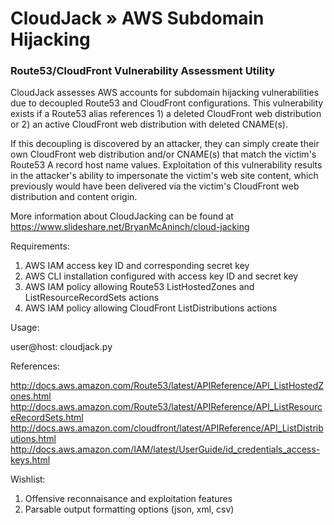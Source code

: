 # CloudJack » AWS Subdomain Hijacking

### Route53/CloudFront Vulnerability Assessment Utility

CloudJack assesses AWS accounts for subdomain hijacking vulnerabilities due to decoupled Route53 and CloudFront configurations. This vulnerability exists if a Route53 alias references 1) a deleted CloudFront web distribution or 2) an active CloudFront web distribution with deleted CNAME(s).

If this decoupling is discovered by an attacker, they can simply create their own CloudFront web distribution and/or CNAME(s) that match the victim's Route53 A record host name values. Exploitation of this vulnerability results in the attacker's ability to impersonate the victim's web site content, which previously would have been delivered via the victim's CloudFront web distribution and content origin.

More information about CloudJacking can be found at https://www.slideshare.net/BryanMcAninch/cloud-jacking

Requirements:

1. AWS IAM access key ID and corresponding secret key
2. AWS CLI installation configured with access key ID and secret key
3. AWS IAM policy allowing Route53 ListHostedZones and ListResourceRecordSets actions
4. AWS IAM policy allowing CloudFront ListDistributions actions

Usage:

user@host: cloudjack.py

References:

http://docs.aws.amazon.com/Route53/latest/APIReference/API_ListHostedZones.html
http://docs.aws.amazon.com/Route53/latest/APIReference/API_ListResourceRecordSets.html
http://docs.aws.amazon.com/cloudfront/latest/APIReference/API_ListDistributions.html
http://docs.aws.amazon.com/IAM/latest/UserGuide/id_credentials_access-keys.html

Wishlist:

1. Offensive reconnaisance and exploitation features
2. Parsable output formatting options (json, xml, csv)
